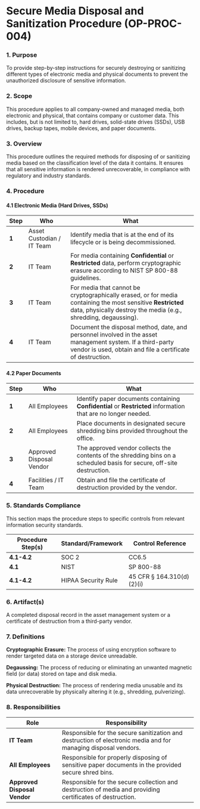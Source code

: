 # Secure Media Disposal and Sanitization Procedure (OP-PROC-004)

### 1. Purpose

To provide step-by-step instructions for securely destroying or sanitizing different types of electronic media and physical documents to prevent the unauthorized disclosure of sensitive information.

### 2. Scope

This procedure applies to all company-owned and managed media, both electronic and physical, that contains company or customer data. This includes, but is not limited to, hard drives, solid-state drives (SSDs), USB drives, backup tapes, mobile devices, and paper documents.

### 3. Overview

This procedure outlines the required methods for disposing of or sanitizing media based on the classification level of the data it contains. It ensures that all sensitive information is rendered unrecoverable, in compliance with regulatory and industry standards.

### 4. Procedure

#### 4.1 Electronic Media (Hard Drives, SSDs)

| **Step** | **Who**                      | **What**                                                                                                                                                              |
| -------- | ---------------------------- | --------------------------------------------------------------------------------------------------------------------------------------------------------------------- |
| **1**    | Asset Custodian / IT Team    | Identify media that is at the end of its lifecycle or is being decommissioned.                                                                                        |
| **2**    | IT Team                      | For media containing **Confidential** or **Restricted** data, perform cryptographic erasure according to NIST SP 800-88 guidelines.                                     |
| **3**    | IT Team                      | For media that cannot be cryptographically erased, or for media containing the most sensitive **Restricted** data, physically destroy the media (e.g., shredding, degaussing). |
| **4**    | IT Team                      | Document the disposal method, date, and personnel involved in the asset management system. If a third-party vendor is used, obtain and file a certificate of destruction. |

#### 4.2 Paper Documents

| **Step** | **Who**                      | **What**                                                                                                                                                              |
| -------- | ---------------------------- | --------------------------------------------------------------------------------------------------------------------------------------------------------------------- |
| **1**    | All Employees                | Identify paper documents containing **Confidential** or **Restricted** information that are no longer needed.                                                           |
| **2**    | All Employees                | Place documents in designated secure shredding bins provided throughout the office.                                                                                   |
| **3**    | Approved Disposal Vendor     | The approved vendor collects the contents of the shredding bins on a scheduled basis for secure, off-site destruction.                                                |
| **4**    | Facilities / IT Team         | Obtain and file the certificate of destruction provided by the vendor.                                                                                                |

### 5. Standards Compliance

This section maps the procedure steps to specific controls from relevant information security standards.

| **Procedure Step(s)** | **Standard/Framework**     | **Control Reference**        |
| --------------------- | -------------------------- | ---------------------------- |
| **4.1-4.2**           | SOC 2                      | CC6.5                        |
| **4.1**               | NIST                       | SP 800-88                    |
| **4.1-4.2**           | HIPAA Security Rule        | 45 CFR § 164.310(d)(2)(i)    |

### 6. Artifact(s)

A completed disposal record in the asset management system or a certificate of destruction from a third-party vendor.

### 7. Definitions

**Cryptographic Erasure:** The process of using encryption software to render targeted data on a storage device unreadable.

**Degaussing:** The process of reducing or eliminating an unwanted magnetic field (or data) stored on tape and disk media.

**Physical Destruction:** The process of rendering media unusable and its data unrecoverable by physically altering it (e.g., shredding, pulverizing).

### 8. Responsibilities

| **Role**                 | **Responsibility**                                                                                             |
| ------------------------ | -------------------------------------------------------------------------------------------------------------- |
| **IT Team**              | Responsible for the secure sanitization and destruction of electronic media and for managing disposal vendors. |
| **All Employees**        | Responsible for properly disposing of sensitive paper documents in the provided secure shred bins.             |
| **Approved Disposal Vendor** | Responsible for the secure collection and destruction of media and providing certificates of destruction.    |
